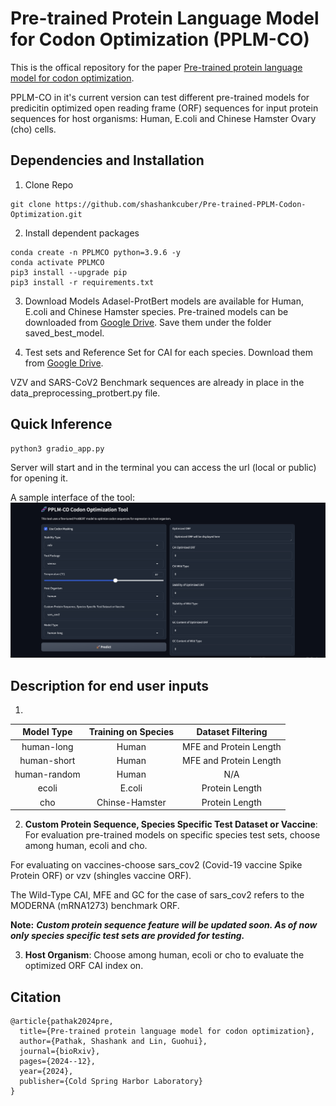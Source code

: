 
# Pre-trained Protein Language Model for Codon Optimization (PPLM-CO)

This is the offical repository for the paper [Pre-trained protein language model for codon optimization](https://www.biorxiv.org/content/10.1101/2024.12.12.628267v1). 

PPLM-CO in it's current version can test different pre-trained models for predicitin optimized open reading frame (ORF) sequences for input protein sequences for host organisms: Human, E.coli and Chinese Hamster Ovary (cho) cells.

## Dependencies and Installation
1. Clone Repo
```
git clone https://github.com/shashankcuber/Pre-trained-PPLM-Codon-Optimization.git
```
2. Install dependent packages
```
conda create -n PPLMCO python=3.9.6 -y
conda activate PPLMCO
pip3 install --upgrade pip
pip3 install -r requirements.txt
```
3. Download Models 
Adasel-ProtBert models are available for Human, E.coli and Chinese Hamster species.
Pre-trained models can be downloaded from [Google Drive](https://drive.google.com/drive/folders/1_KEn-HY4KHhrBTsHuqBV30KEXMON7TLP?usp=sharing).
Save them under the folder saved_best_model.

4. Test sets and Reference Set for CAI for each species.
Download them from [Google Drive](https://drive.google.com/drive/folders/1_KEn-HY4KHhrBTsHuqBV30KEXMON7TLP?usp=sharing).

VZV and SARS-CoV2 Benchmark sequences are already in place in the data_preprocessing_protbert.py file.

## Quick Inference 
```
python3 gradio_app.py
```
Server will start and in the terminal you can access the url (local or public) for opening it. 

A sample interface of the tool:
![](./assets/Inteface-PPLM-CO-Tool.png)

## Description for end user inputs
1.

|  Model Type  | Training on Species |    Dataset Filtering   |
|:------------:|:-------------------:|:----------------------:|
|  human-long  |        Human        | MFE and Protein Length |
|  human-short |        Human        | MFE and Protein Length |
| human-random |        Human        |           N/A          |
|     ecoli    |        E.coli       |     Protein Length     |
|      cho     |    Chinse-Hamster   |     Protein Length     |


2. **Custom Protein Sequence, Species Specific Test Dataset or Vaccine**:
For evaluation pre-trained models on specific species test sets, choose among human, ecoli and cho.

For evaluating on vaccines-choose sars_cov2 (Covid-19 vaccine Spike Protein ORF) or vzv (shingles vaccine ORF).

The Wild-Type CAI, MFE and GC for the case of sars_cov2 refers to the MODERNA (mRNA1273) benchmark ORF.

****Note:**** ***Custom protein sequence feature will be updated soon. As of now only species specific test sets are provided for testing.***

3. **Host Organism**: 
Choose among human, ecoli or cho to evaluate the optimized ORF CAI index on. 

## Citation
```
@article{pathak2024pre,
  title={Pre-trained protein language model for codon optimization},
  author={Pathak, Shashank and Lin, Guohui},
  journal={bioRxiv},
  pages={2024--12},
  year={2024},
  publisher={Cold Spring Harbor Laboratory}
}
```